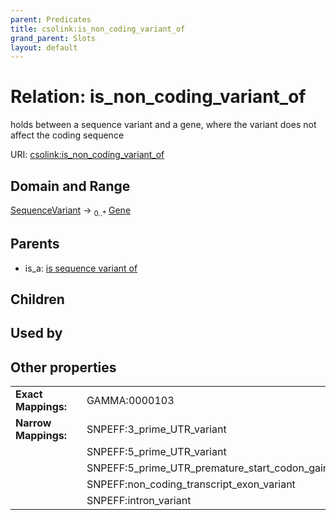 ```yaml
---
parent: Predicates
title: csolink:is_non_coding_variant_of
grand_parent: Slots
layout: default
---
```


# Relation: is_non_coding_variant_of


holds between a sequence variant and a gene, where the variant does not affect the coding sequence

URI: [csolink:is_non_coding_variant_of](https://w3id.org/csolink/vocab/is_non_coding_variant_of)

## Domain and Range

[SequenceVariant](SequenceVariant.md) ->  <sub>0..*</sub> [Gene](Gene.md)

## Parents

 *  is_a: [is sequence variant of](is_sequence_variant_of.md)

## Children


## Used by


## Other properties

|  |  |  |
| --- | --- | --- |
| **Exact Mappings:** | | GAMMA:0000103 |
| **Narrow Mappings:** | | SNPEFF:3_prime_UTR_variant |
|  | | SNPEFF:5_prime_UTR_variant |
|  | | SNPEFF:5_prime_UTR_premature_start_codon_gain_variant |
|  | | SNPEFF:non_coding_transcript_exon_variant |
|  | | SNPEFF:intron_variant |


